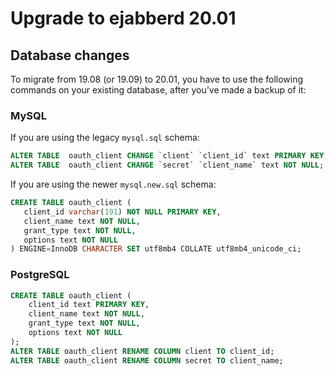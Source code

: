 # Upgrade to ejabberd 20.01

## Database changes

To migrate from 19.08 (or 19.09) to 20.01, you have to use the following commands on your existing database, after you’ve made a backup of it:

### MySQL

If you are using the legacy `mysql.sql` schema:

``` sql
ALTER TABLE  oauth_client CHANGE `client` `client_id` text PRIMARY KEY;
ALTER TABLE  oauth_client CHANGE `secret` `client_name` text NOT NULL;
```

If you are using the newer `mysql.new.sql` schema:

``` sql
CREATE TABLE oauth_client (
   client_id varchar(191) NOT NULL PRIMARY KEY,
   client_name text NOT NULL,
   grant_type text NOT NULL,
   options text NOT NULL
) ENGINE=InnoDB CHARACTER SET utf8mb4 COLLATE utf8mb4_unicode_ci;
```

### PostgreSQL

``` sql
CREATE TABLE oauth_client (
    client_id text PRIMARY KEY,
    client_name text NOT NULL,
    grant_type text NOT NULL,
    options text NOT NULL
);
ALTER TABLE oauth_client RENAME COLUMN client TO client_id;
ALTER TABLE oauth_client RENAME COLUMN secret TO client_name;
```
